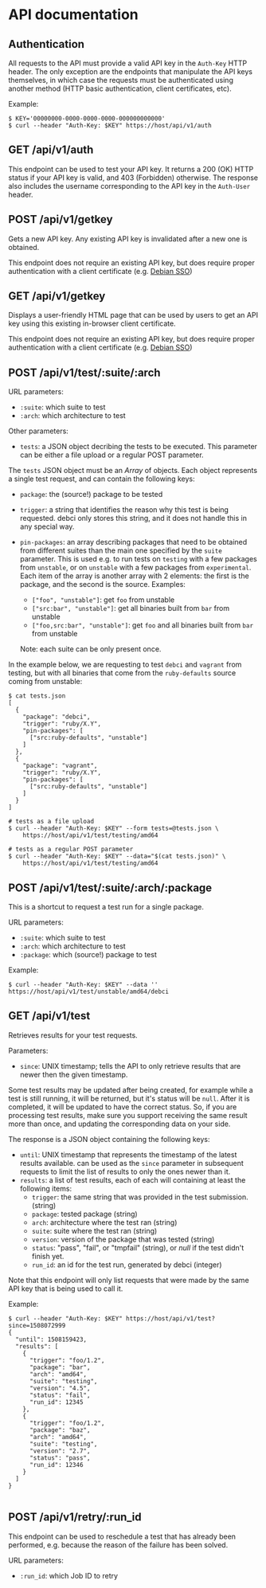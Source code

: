 # API documentation

## Authentication

All requests to the API must provide a valid API key in the `Auth-Key` HTTP
header. The only exception are the endpoints that manipulate the API keys
themselves, in which case the requests must be authenticated using another
method (HTTP basic authentication, client certificates, etc).

Example:

```
$ KEY='00000000-0000-0000-0000-000000000000'
$ curl --header "Auth-Key: $KEY" https://host/api/v1/auth
```

## GET /api/v1/auth

This endpoint can be used to test your API key. It returns a 200 (OK) HTTP
status if your API key is valid, and 403 (Forbidden) otherwise. The response
also includes the username corresponding to the API key in the `Auth-User`
header.

## POST /api/v1/getkey

Gets a new API key. Any existing API key is invalidated after a new one is
obtained.

This endpoint does not require an existing API key, but does require proper
authentication with a client certificate (e.g.
[Debian SSO](https://wiki.debian.org/DebianSingleSignOn))

## GET /api/v1/getkey

Displays a user-friendly HTML page that can be used by users to get an API key
using this existing in-browser client certificate.

This endpoint does not require an existing API key, but does require proper
authentication with a client certificate (e.g.
[Debian SSO](https://wiki.debian.org/DebianSingleSignOn))

## POST /api/v1/test/:suite/:arch

URL parameters:

* `:suite`: which suite to test
* `:arch`: which architecture to test

Other parameters:

* `tests`: a JSON object decribing the tests to be executed. This parameter can
  be either a file upload or a regular POST parameter.

The `tests` JSON object must be an *Array* of objects. Each object represents a
single test request, and can contain the following keys:

* `package`: the (source!) package to be tested
* `trigger`: a string that identifies the reason why this test is being
  requested. debci only stores this string, and it does not handle this in any
  special way.
* `pin-packages`: an array describing packages that need to be obtained from
  different suites than the main one specified by the `suite` parameter. This
  is used e.g. to run tests on `testing` with a few packages from `unstable`,
  or on `unstable` with a few packages from `experimental`. Each item of the
  array is another array with 2 elements: the first is the package, and the
  second is the source. Examples:

    * `["foo", "unstable"]`: get `foo` from unstable
    * `["src:bar", "unstable"]`: get all binaries built from `bar` from unstable
    * `["foo,src:bar", "unstable"]`: get `foo` and all binaries built from `bar` from unstable

  Note: each suite can be only present once.

In the example below, we are requesting to test `debci` and `vagrant` from
testing, but with all binaries that come from the `ruby-defaults` source coming
from unstable:

```
$ cat tests.json
[
  {
    "package": "debci",
    "trigger": "ruby/X.Y",
    "pin-packages": [
      ["src:ruby-defaults", "unstable"]
    ]
  },
  {
    "package": "vagrant",
    "trigger": "ruby/X.Y",
    "pin-packages": [
      ["src:ruby-defaults", "unstable"]
    ]
  }
]

# tests as a file upload
$ curl --header "Auth-Key: $KEY" --form tests=@tests.json \
    https://host/api/v1/test/testing/amd64

# tests as a regular POST parameter
$ curl --header "Auth-Key: $KEY" --data="$(cat tests.json)" \
    https://host/api/v1/test/testing/amd64
```

## POST /api/v1/test/:suite/:arch/:package

This is a shortcut to request a test run for a single package.

URL parameters:

* `:suite`: which suite to test
* `:arch`: which architecture to test
* `:package`: which (source!) package to test

Example:

```
$ curl --header "Auth-Key: $KEY" --data '' https://host/api/v1/test/unstable/amd64/debci
```

## GET /api/v1/test

Retrieves results for your test requests.

Parameters:

* `since`: UNIX timestamp; tells the API to only retrieve results that are
  newer then the given timestamp.

Some test results may be updated after being created, for example while a test
is still running, it will be returned, but it's status will be `null`. After it
is completed, it will be updated to have the correct status.  So, if you are
processing test results, make sure you support receiving the same result more
than once, and updating the corresponding data on your side.

The response is a JSON object containing the following keys:

* `until`: UNIX timestamp that represents the timestamp of the latest results
  available. can be used as the `since` parameter in subsequent requests to
  limit the list of results to only the ones newer than it.
* `results`: a list of test results, each of each will containing at least the
  following items:
  * `trigger`: the same string that was provided in the test submission. (string)
  * `package`: tested package (string)
  * `arch`: architecture where the test ran (string)
  * `suite`:  suite where the test ran (string)
  * `version`: version of the package that was tested (string)
  * `status`:  "pass", "fail", or "tmpfail" (string), or *null* if the test
    didn't finish yet.
  * `run_id`:  an id for the test run, generated by debci (integer)

Note that this endpoint will only list requests that were made by the same API
key that is being used to call it.

Example:

```
$ curl --header "Auth-Key: $KEY" https://host/api/v1/test?since=1508072999
{
  "until": 1508159423,
  "results": [
    {
      "trigger": "foo/1.2",
      "package": "bar",
      "arch": "amd64",
      "suite": "testing",
      "version": "4.5",
      "status": "fail",
      "run_id": 12345
    },
    {
      "trigger": "foo/1.2",
      "package": "baz",
      "arch": "amd64",
      "suite": "testing",
      "version": "2.7",
      "status": "pass",
      "run_id": 12346
    }
  ]
}


```

## POST /api/v1/retry/:run_id

This endpoint can be used to reschedule a test that has already been
performed, e.g. because the reason of the failure has been solved.

URL parameters:

* `:run_id`: which Job ID to retry

